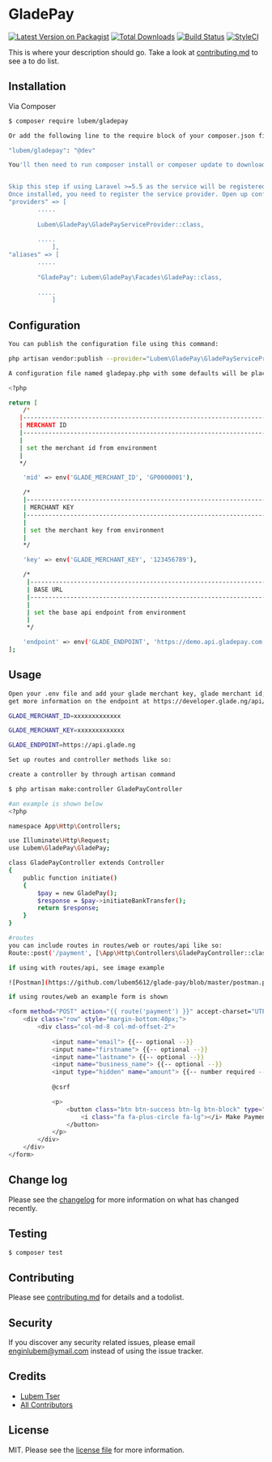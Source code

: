 # GladePay

[![Latest Version on Packagist][ico-version]][link-packagist]
[![Total Downloads][ico-downloads]][link-downloads]
[![Build Status][ico-travis]][link-travis]
[![StyleCI][ico-styleci]][link-styleci]

This is where your description should go. Take a look at [contributing.md](contributing.md) to see a to do list.

## Installation

Via Composer

``` bash
$ composer require lubem/gladepay

Or add the following line to the require block of your composer.json file.

"lubem/gladepay": "@dev"

You'll then need to run composer install or composer update to download it and have the autoloader updated.


Skip this step if using Laravel >=5.5 as the service will be registered automatically
Once installed, you need to register the service provider. Open up config/app.php and add the following to the providers key.
"providers" => [
		.....
		
        Lubem\GladePay\GladePayServiceProvider::class,
		
		.....
            ],
"aliases" => [
		.....
		
        "GladePay": Lubem\GladePay\Facades\GladePay::class,
		
		.....
            ]

```
## Configuration

``` bash
You can publish the configuration file using this command:

php artisan vendor:publish --provider="Lubem\GladePay\GladePayServiceProvider"

A configuration file named gladepay.php with some defaults will be placed in your config directory:

<?php

return [
    /*
   |--------------------------------------------------------------------------
   | MERCHANT ID
   |--------------------------------------------------------------------------
   |
   | set the merchant id from environment
   |
   */

    'mid' => env('GLADE_MERCHANT_ID', 'GP0000001'),

    /*
    |--------------------------------------------------------------------------
    | MERCHANT KEY
    |--------------------------------------------------------------------------
    |
    | set the merchant key from environment
    |
    */

    'key' => env('GLADE_MERCHANT_KEY', '123456789'),

    /*
     |--------------------------------------------------------------------------
     | BASE URL
     |--------------------------------------------------------------------------
     |
     | set the base api endpoint from environment
     |
     */

    'endpoint' => env('GLADE_ENDPOINT', 'https://demo.api.gladepay.com'),
];
```

## Usage

``` bash
Open your .env file and add your glade merchant key, glade merchant id, and glade api base (https://api.glade.ng) url like so:
get more information on the endpoint at https://developer.glade.ng/api/#getting-started

GLADE_MERCHANT_ID=xxxxxxxxxxxxx

GLADE_MERCHANT_KEY=xxxxxxxxxxxxx

GLADE_ENDPOINT=https://api.glade.ng

Set up routes and controller methods like so:

create a controller by through artisan command

$ php artisan make:controller GladePayController

#an example is shown below
<?php

namespace App\Http\Controllers;

use Illuminate\Http\Request;
use Lubem\GladePay\GladePay;

class GladePayController extends Controller
{
    public function initiate()
    {
        $pay = new GladePay();
        $response = $pay->initiateBankTransfer();
        return $response;
    }
}

#routes
you can include routes in routes/web or routes/api like so:
Route::post('/payment', [\App\Http\Controllers\GladePayController::class, 'initiate'])->name('payment');

if using with routes/api, see image example

![Postman](https://github.com/lubem5612/glade-pay/blob/master/postman.png)

if using routes/web an example form is shown

<form method="POST" action="{{ route('payment') }}" accept-charset="UTF-8" class="form-horizontal" role="form">
    <div class="row" style="margin-bottom:40px;">
        <div class="col-md-8 col-md-offset-2">
            
            <input name="email"> {{-- optional --}}
            <input name="firstname"> {{-- optional --}}
            <input name="lastname"> {{-- optional --}}
            <input name="business_name"> {{-- optional --}}
            <input type="hidden" name="amount"> {{-- number required --}}
            
            @csrf

            <p>
                <button class="btn btn-success btn-lg btn-block" type="submit" value="Make Payment">
                    <i class="fa fa-plus-circle fa-lg"></i> Make Payment
                </button>
            </p>
        </div>
    </div>
</form>
```

## Change log

Please see the [changelog](changelog.md) for more information on what has changed recently.

## Testing

``` bash
$ composer test
```

## Contributing

Please see [contributing.md](contributing.md) for details and a todolist.

## Security

If you discover any security related issues, please email enginlubem@ymail.com instead of using the issue tracker.

## Credits

- [Lubem Tser][link-author]
- [All Contributors][link-contributors]

## License

MIT. Please see the [license file](license.md) for more information.

[ico-version]: https://img.shields.io/packagist/v/lubem/gladepay.svg?style=flat-square
[ico-downloads]: https://img.shields.io/packagist/dt/lubem/gladepay.svg?style=flat-square
[ico-travis]: https://img.shields.io/travis/lubem/gladepay/master.svg?style=flat-square
[ico-styleci]: https://styleci.io/repos/12345678/shield

[link-packagist]: https://packagist.org/packages/lubem/gladepay
[link-downloads]: https://packagist.org/packages/lubem/gladepay
[link-travis]: https://travis-ci.org/lubem5612/glade-pay
[link-styleci]: https://styleci.io/repos/12345678
[link-author]: https://github.com/lubem5612
[link-contributors]: ../../contributors

